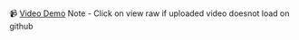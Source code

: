 📹 [Video Demo](https://drive.google.com/file/d/10ADNtvQYxwn-M5IgftG2cnRWTmu9xzCa/view?usp=sharing) 
Note - Click on view raw if uploaded video doesnot load on github
